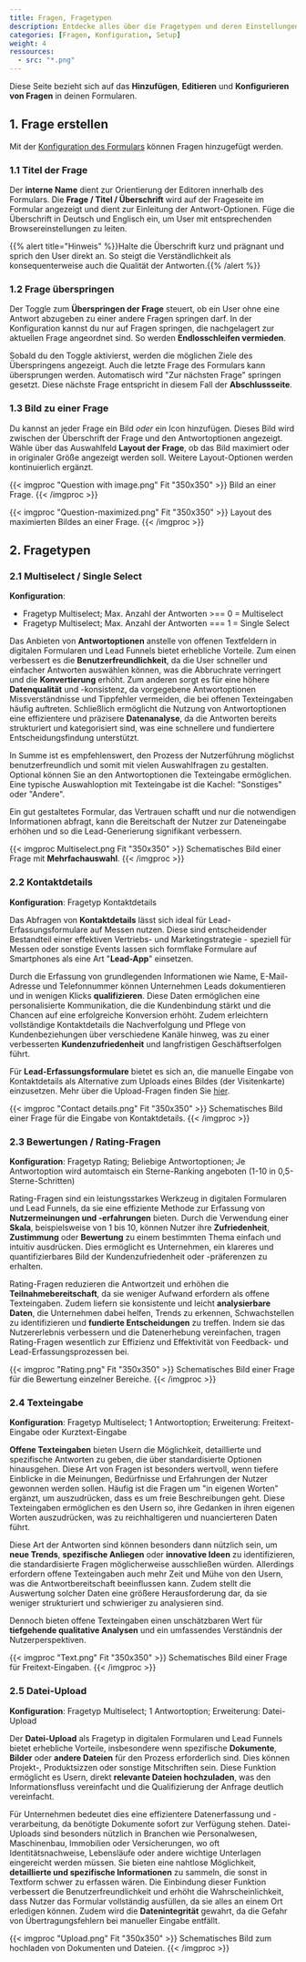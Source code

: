 ```yaml
---
title: Fragen, Fragetypen
description: Entdecke alles über die Fragetypen und deren Einstellungen für deine **digitalen Formulare**.
categories: [Fragen, Konfiguration, Setup]
weight: 4
ressources:
  - src: "*.png"
---
```


Diese Seite bezieht sich auf das **Hinzufügen**, **Editieren** und **Konfigurieren von Fragen** in deinen Formularen.

## 1. Frage erstellen

Mit der [Konfiguration des Formulars](https://formflake.com/community/docs/forms) können Fragen hinzugefügt werden.

### 1.1 Titel der Frage

Der **interne Name** dient zur Orientierung der Editoren innerhalb des Formulars. Die **Frage / Titel / Überschrift** wird auf der Frageseite im Formular angezeigt und dient zur Einleitung der Antwort-Optionen. Füge die Überschrift in Deutsch und Englisch ein, um User mit entsprechenden Browsereinstellungen zu leiten.

{{% alert title="Hinweis" %}}Halte die Überschrift kurz und prägnant und sprich den User direkt an. So steigt die Verständlichkeit als konsequenterweise auch die Qualität der Antworten.{{% /alert %}}

### 1.2 Frage überspringen

Der Toggle zum **Überspringen der Frage** steuert, ob ein User ohne eine Antwort abzugeben zu einer andere Fragen springen darf. In der Konfiguration kannst du nur auf Fragen springen, die nachgelagert zur aktuellen Frage angeordnet sind. So werden **Endlosschleifen vermieden**.

Sobald du den Toggle aktivierst, werden die möglichen Ziele des Überspringens angezeigt. Auch die letzte Frage des Formulars kann übersprungen werden. Automatisch wird "Zur nächsten Frage" springen gesetzt. Diese nächste Frage entspricht in diesem Fall der **Abschlussseite**.

### 1.3 Bild zu einer Frage

Du kannst an jeder Frage ein Bild *oder* ein Icon hinzufügen. Dieses Bild wird zwischen der Überschrift der Frage und den Antwortoptionen angezeigt. Wähle über das Auswahlfeld **Layout der Frage**, ob das Bild maximiert oder in originaler Größe angezeigt werden soll. Weitere Layout-Optionen werden kontinuierlich ergänzt.

<div class="row gap-3">
{{< imgproc "Question with image.png" Fit "350x350" >}}
Bild an einer Frage.
{{< /imgproc >}}

{{< imgproc "Question-maximized.png" Fit "350x350" >}}
Layout des maximierten Bildes an einer Frage.
{{< /imgproc >}}
</div>

## 2. Fragetypen

### 2.1 Multiselect / Single Select

**Konfiguration**:

* Fragetyp Multiselect; Max. Anzahl der Antworten >== 0 = Multiselect
* Fragetyp Multiselect; Max. Anzahl der Antworten === 1 = Single Select

Das Anbieten von **Antwortoptionen** anstelle von offenen Textfeldern in digitalen Formularen und Lead Funnels bietet erhebliche Vorteile. Zum einen verbessert es die **Benutzerfreundlichkeit**, da die User schneller und einfacher Antworten auswählen können, was die Abbruchrate verringert und die **Konvertierung** erhöht. Zum anderen sorgt es für eine höhere **Datenqualität** und -konsistenz, da vorgegebene Antwortoptionen Missverständnisse und Tippfehler vermeiden, die bei offenen Texteingaben häufig auftreten. Schließlich ermöglicht die Nutzung von Antwortoptionen eine effizientere und präzisere **Datenanalyse**, da die Antworten bereits strukturiert und kategorisiert sind, was eine schnellere und fundiertere Entscheidungsfindung unterstützt.

In Summe ist es empfehlenswert, den Prozess der Nutzerführung möglichst benutzerfreundlich und somit mit vielen Auswahlfragen zu gestalten. Optional können Sie an den Antwortoptionen die Texteingabe ermöglichen. Eine typische Auswahloption mit Texteingabe ist die Kachel: "Sonstiges" oder "Andere".

Ein gut gestaltetes Formular, das Vertrauen schafft und nur die notwendigen Informationen abfragt, kann die Bereitschaft der Nutzer zur Dateneingabe erhöhen und so die Lead-Generierung signifikant verbessern.

{{< imgproc Multiselect.png Fit "350x350" >}}
Schematisches Bild einer Frage mit **Mehrfachauswahl**.
{{< /imgproc >}}

### 2.2 Kontaktdetails

**Konfiguration**: Fragetyp Kontaktdetails

Das Abfragen von **Kontaktdetails** lässt sich ideal für Lead-Erfassungsformulare auf Messen nutzen. Diese sind entscheidender Bestandteil einer effektiven Vertriebs- und Marketingstrategie - speziell für Messen oder sonstige Events lassen sich formflake Formulare auf Smartphones als eine Art "**Lead-App**" einsetzen.

Durch die Erfassung von grundlegenden Informationen wie Name, E-Mail-Adresse und Telefonnummer können Unternehmen Leads dokumentieren und in wenigen Klicks **qualifizieren**. Diese Daten ermöglichen eine personalisierte Kommunikation, die die Kundenbindung stärkt und die Chancen auf eine erfolgreiche Konversion erhöht. Zudem erleichtern vollständige Kontaktdetails die Nachverfolgung und Pflege von Kundenbeziehungen über verschiedene Kanäle hinweg, was zu einer verbesserten **Kundenzufriedenheit** und langfristigen Geschäftserfolgen führt.

Für **Lead-Erfassungsformulare** bietet es sich an, die manuelle Eingabe von Kontaktdetails als Alternative zum Uploads eines Bildes (der Visitenkarte) einzusetzen. Mehr über die Upload-Fragen finden Sie [hier](#25-datei-upload).

{{< imgproc "Contact details.png" Fit "350x350" >}}
Schematisches Bild einer Frage für die Eingabe von Kontaktdetails.
{{< /imgproc >}}

### 2.3 Bewertungen / Rating-Fragen

**Konfiguration**: Fragetyp Rating; Beliebige Antwortoptionen; Je Antwortoption wird automtaisch ein Sterne-Ranking angeboten (1-10 in 0,5-Sterne-Schritten)

Rating-Fragen sind ein leistungsstarkes Werkzeug in digitalen Formularen und Lead Funnels, da sie eine effiziente Methode zur Erfassung von **Nutzermeinungen und -erfahrungen** bieten. Durch die Verwendung einer **Skala**, beispielsweise von 1 bis 10, können Nutzer ihre **Zufriedenheit**, **Zustimmung** oder **Bewertung** zu einem bestimmten Thema einfach und intuitiv ausdrücken. Dies ermöglicht es Unternehmen, ein klareres und quantifizierbares Bild der Kundenzufriedenheit oder -präferenzen zu erhalten.

Rating-Fragen reduzieren die Antwortzeit und erhöhen die **Teilnahmebereitschaft**, da sie weniger Aufwand erfordern als offene Texteingaben. Zudem liefern sie konsistente und leicht **analysierbare Daten**, die Unternehmen dabei helfen, Trends zu erkennen, Schwachstellen zu identifizieren und **fundierte Entscheidungen** zu treffen. Indem sie das Nutzererlebnis verbessern und die Datenerhebung vereinfachen, tragen Rating-Fragen wesentlich zur Effizienz und Effektivität von Feedback- und Lead-Erfassungsprozessen bei.

{{< imgproc "Rating.png" Fit "350x350" >}}
Schematisches Bild einer Frage für die Bewertung einzelner Bereiche.
{{< /imgproc >}}

### 2.4 Texteingabe

**Konfiguration**: Fragetyp Multiselect; 1 Antwortoption; Erweiterung: Freitext-Eingabe oder Kurztext-Eingabe

**Offene Texteingaben** bieten Usern die Möglichkeit, detaillierte und spezifische Antworten zu geben, die über standardisierte Optionen hinausgehen. Diese Art von Fragen ist besonders wertvoll, wenn tiefere Einblicke in die Meinungen, Bedürfnisse und Erfahrungen der Nutzer gewonnen werden sollen. Häufig ist die Fragen um "in eigenen Worten" ergänzt, um auszudrücken, dass es um freie Beschreibungen geht. Diese Texteingaben ermöglichen es den Usern so, ihre Gedanken in ihren eigenen Worten auszudrücken, was zu reichhaltigeren und nuancierteren Daten führt.

Diese Art der Antworten sind können besonders dann nützlich sein, um **neue Trends**, **spezifische Anliegen** oder **innovative Ideen** zu identifizieren, die standardisierte Fragen möglicherweise ausschließen würden. Allerdings erfordern offene Texteingaben auch mehr Zeit und Mühe von den Usern, was die Antwortbereitschaft beeinflussen kann. Zudem stellt die Auswertung solcher Daten eine größere Herausforderung dar, da sie weniger strukturiert und schwieriger zu analysieren sind.

Dennoch bieten offene Texteingaben einen unschätzbaren Wert für **tiefgehende qualitative Analysen** und ein umfassendes Verständnis der Nutzerperspektiven.

{{< imgproc "Text.png" Fit "350x350" >}}
Schematisches Bild einer Frage für Freitext-Eingaben.
{{< /imgproc >}}

### 2.5 Datei-Upload

**Konfiguration**: Fragetyp Multiselect; 1 Antwortoption; Erweiterung: Datei-Upload

Der **Datei-Upload** als Fragetyp in digitalen Formularen und Lead Funnels bietet erhebliche Vorteile, insbesondere wenn spezifische **Dokumente**, **Bilder** oder **andere Dateien** für den Prozess erforderlich sind. Dies können Projekt-, Produktsizzen oder sonstige Mitschriften sein. Diese Funktion ermöglicht es Usern, direkt **relevante Dateien hochzuladen**, was den Informationsfluss vereinfacht und die Qualifizierung der Anfrage deutlich vereinfacht.

Für Unternehmen bedeutet dies eine effizientere Datenerfassung und -verarbeitung, da benötigte Dokumente sofort zur Verfügung stehen. Datei-Uploads sind besonders nützlich in Branchen wie Personalwesen, Maschinenbau, Immobilien oder Versicherungen, wo oft Identitätsnachweise, Lebensläufe oder andere wichtige Unterlagen eingereicht werden müssen. Sie bieten eine nahtlose Möglichkeit, **detaillierte und spezifische Informationen** zu sammeln, die sonst in Textform schwer zu erfassen wären. Die Einbindung dieser Funktion verbessert die Benutzerfreundlichkeit und erhöht die Wahrscheinlichkeit, dass Nutzer das Formular vollständig ausfüllen, da sie alles an einem Ort erledigen können. Zudem wird die **Datenintegrität** gewahrt, da die Gefahr von Übertragungsfehlern bei manueller Eingabe entfällt.

{{< imgproc "Upload.png" Fit "350x350" >}}
Schematisches Bild zum hochladen von Dokumenten und Dateien.
{{< /imgproc >}}
